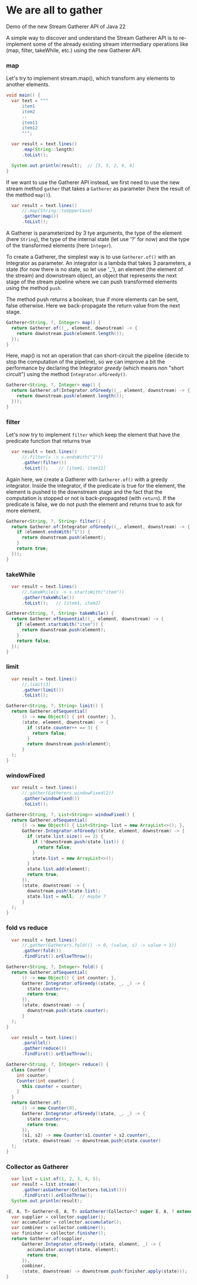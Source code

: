 # We are all to gather
Demo of the new Stream Gatherer API of Java 22

A simple way to discover and understand the Stream Gatherer API is to re-implement some of the already existing stream
intermediary operations like (map, filter, takeWhile, etc.) using the new Gatherer API.

### map

Let's try to implement stream.map(), which transform any elements to another elements.

```java
void main() {
  var text = """
      item1
      item2
      --
      item11
      item12
      """;

  var result = text.lines()
      .map(String::length)
      .toList();

  System.out.println(result);  // [5, 5, 2, 6, 6]
}
```

If we want to use the Gatherer API instead, we first need to use the new stream method `gather`
that takes a `Gatherer` as parameter (here the result of the method `map()`).

```java
  var result = text.lines()
      //.map(String::toUpperCase)
      .gather(map())
      .toList();
```

A Gatherer is parameterized by 3 tye arguments, the type of the element (here `String`),
the type of the internal state (let use '?' for now) and the type of the transformed elements
(here `Integer`).

To create a Gatherer, the simplest way is to use `Gatherer.of()` with an Integrator as parameter.
An integrator is a lambda that takes 3 parameters, a state (for now there is no state, so let use '_'),
an element (the element of the stream) and downstream object, an object that represents the next
stage of the stream pipeline where we can push transformed elements using the method `push`.

The method push returns a boolean, true if more elements can be sent, false otherwise.
Here we back-propagate the return value from the next stage.

```java
Gatherer<String, ?, Integer> map() {
  return Gatherer.of((_, element, downstream) -> {
    return downstream.push(element.length());
  });
}
```

Here, map() is not an operation that can short-circuit the pipeline (decide to stop the computation of the pipeline),
so we can improve a bit the performance by declaring the Integrator _greedy_ (which means non "short circuit")
using the method `Integrator.ofGreedy()`.

```java
Gatherer<String, ?, Integer> map() {
  return Gatherer.of(Integrator.ofGreedy((_, element, downstream) -> {
    return downstream.push(element.length());
  }));
}
```

### filter

Let's now try to implement `filter` which keep the element that have the predicate function that returns true

```java
  var result = text.lines()
      //.filter(s -> s.endsWith("1"))
      .gather(filter())
      .toList();    // [item1, item11]

```

Again here, we create a Gatherer with `Gatherer.of()` with a greedy integrator. Inside the integrator,
if the predicate is true for the element, the element is pushed to the downstream stage and the fact that
the computation is stopped or not is back-propagated (with `return`).
If the predicate is false, we do not push the element and returns true to ask for more element.

```java
Gatherer<String, ?, String> filter() {
  return Gatherer.of(Integrator.ofGreedy((_, element, downstream) -> {
    if (element.endsWith("1")) {
      return downstream.push(element);
    }
    return true;
  }));
}
```

### takeWhile



```java
  var result = text.lines()
      //.takeWhile(s -> s.startsWith("item"))
      .gather(takeWhile())
      .toList();   // [item1, item2]
```

```java
Gatherer<String, ?, String> takeWhile() {
  return Gatherer.ofSequential((_, element, downstream) -> {
    if (element.startsWith("item")) {
      return downstream.push(element);
    }
    return false;
  });
}
```

### limit

```java
  var result = text.lines()
      //.limit(3)
      .gather(limit())
      .toList();
```

```java
Gatherer<String, ?, String> limit() {
  return Gatherer.ofSequential(
      () -> new Object() { int counter; },
      (state, element, downstream) -> {
        if (state.counter++ == 3) {
          return false;
        }
        return downstream.push(element);
      }
  );
}
```

### windowFixed

```java
  var result = text.lines()
      //.gather(Gatherers.windowFixed(2))
      .gather(windowFixed())
      .toList();
```

```java
Gatherer<String, ?, List<String>> windowFixed() {
  return Gatherer.ofSequential(
      () -> new Object() { List<String> list = new ArrayList<>(); },
      Gatherer.Integrator.ofGreedy((state, element, downstream) -> {
        if (state.list.size() == 2) {
          if (!downstream.push(state.list)) {
            return false;
          }
          state.list = new ArrayList<>();
        }
        state.list.add(element);
        return true;
      }),
      (state, downstream) -> {
        downstream.push(state.list);
        state.list = null;  // maybe ?
      }
  );
}
```


### fold vs reduce

```java
  var result = text.lines()
      //.gather(Gatherers.fold(() -> 0, (value, s) -> value + 1))
      .gather(fold())
      .findFirst().orElseThrow();
```

```java
Gatherer<String, ?, Integer> fold() {
  return Gatherer.ofSequential(
      () -> new Object() { int counter; },
      Gatherer.Integrator.ofGreedy((state, _, _) -> {
        state.counter++;
        return true;
      }),
      (state, downstream) -> {
        downstream.push(state.counter);
      }
  );
}
```

```java
  var result = text.lines()
      .parallel()
      .gather(reduce())
      .findFirst().orElseThrow();
```

```java
Gatherer<String, ?, Integer> reduce() {
  class Counter {
    int counter;
    Counter(int counter) {
      this.counter = counter;
    }
  }
  return Gatherer.of(
      () -> new Counter(0),
      Gatherer.Integrator.ofGreedy((state, _, _) -> {
        state.counter++;
        return true;
      }),
      (s1, s2) -> new Counter(s1.counter + s2.counter),
      (state, downstream) -> downstream.push(state.counter)
  );
}
```

### Collector as Gatherer

```java
  var list = List.of(1, 2, 3, 4, 5);
  var result = list.stream()
      .gather(asGatherer(Collectors.toList()))
      .findFirst().orElseThrow();
  System.out.println(result);
```

```java
<E, A, T> Gatherer<E, A, T> asGatherer(Collector<? super E, A, ? extends T> collector) {
  var supplier = collector.supplier();
  var accumulator = collector.accumulator();
  var combiner = collector.combiner();
  var finisher = collector.finisher();
  return Gatherer.of(supplier,
      Gatherer.Integrator.ofGreedy((state, element, _) -> {
        accumulator.accept(state, element);
        return true;
      }),
      combiner,
      (state, downstream) -> downstream.push(finisher.apply(state)));
}
```